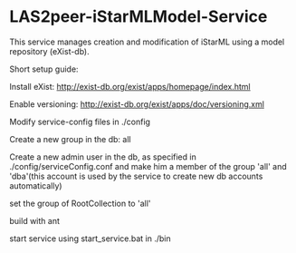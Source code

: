 LAS2peer-iStarMLModel-Service
=======================

This service manages creation and modification of iStarML using a model repository (eXist-db).

Short setup guide:

Install eXist: http://exist-db.org/exist/apps/homepage/index.html

Enable versioning: http://exist-db.org/exist/apps/doc/versioning.xml

Modify service-config files in ./config

Create a new group in the db: all

Create a new admin user in the db, as specified in ./config/serviceConfig.conf and make him a member of the group 'all' and 'dba'(this account is used by the service to create new db accounts automatically)

set the group of RootCollection to 'all'

build with ant

start service using start_service.bat in ./bin